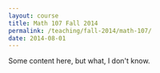 ```yaml
---
layout: course
title: Math 107 Fall 2014
permalink: /teaching/fall-2014/math-107/
date: 2014-08-01
---
```


Some content here, but what, I don't know.
